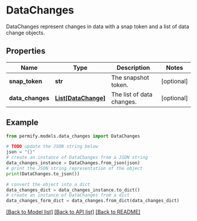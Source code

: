 # DataChanges

DataChanges represent changes in data with a snap token and a list of data change objects.

## Properties

Name | Type | Description | Notes
------------ | ------------- | ------------- | -------------
**snap_token** | **str** | The snapshot token. | [optional] 
**data_changes** | [**List[DataChange]**](DataChange.md) | The list of data changes. | [optional] 

## Example

```python
from permify.models.data_changes import DataChanges

# TODO update the JSON string below
json = "{}"
# create an instance of DataChanges from a JSON string
data_changes_instance = DataChanges.from_json(json)
# print the JSON string representation of the object
print(DataChanges.to_json())

# convert the object into a dict
data_changes_dict = data_changes_instance.to_dict()
# create an instance of DataChanges from a dict
data_changes_form_dict = data_changes.from_dict(data_changes_dict)
```
[[Back to Model list]](../README.md#documentation-for-models) [[Back to API list]](../README.md#documentation-for-api-endpoints) [[Back to README]](../README.md)


